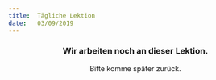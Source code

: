 ```yaml
---
title:  Tägliche Lektion
date:   03/09/2019
---
```


### <center>Wir arbeiten noch an dieser Lektion.</center>
<center>Bitte komme später zurück.</center>